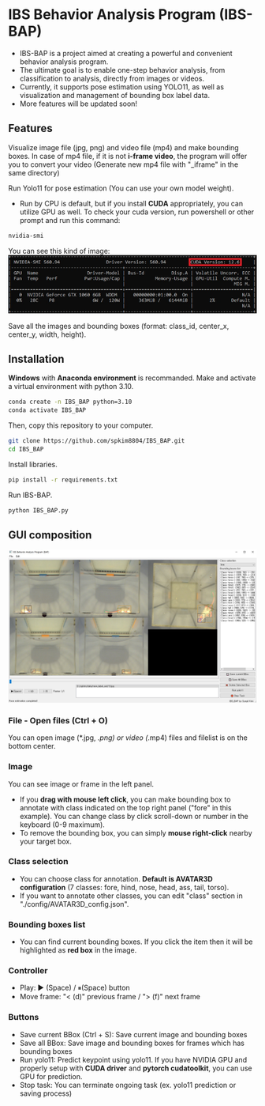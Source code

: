 # IBS Behavior Analysis Program (IBS-BAP)
* IBS-BAP is a project aimed at creating a powerful and convenient behavior analysis program.
* The ultimate goal is to enable one-step behavior analysis, from classification to analysis, directly from images or videos.
* Currently, it supports pose estimation using YOLO11, as well as visualization and management of bounding box label data.
* More features will be updated soon!

## Features
Visualize image file (jpg, png) and video file (mp4) and make bounding boxes. In case of mp4 file, if it is not **i-frame video**, the program will offer you to convert your video (Generate new mp4 file with "_iframe" in the same directory)

Run Yolo11 for pose estimation (You can use your own model weight).
* Run by CPU is default, but if you install **CUDA** appropriately, you can utilize GPU as well.
To check your cuda version, run powershell or other prompt and run this command:
```bash
nvidia-smi
```
You can see this kind of image:
![nvidia-smi](config/images/nvidiasmi.jpg)


Save all the images and bounding boxes (format: class_id, center_x, center_y, width, height).

## Installation
**Windows** with **Anaconda environment** is recommanded.
Make and activate a virtual environment with python 3.10.
```bash
conda create -n IBS_BAP python=3.10
conda activate IBS_BAP
```
Then, copy this repository to your computer.
```bash
git clone https://github.com/spkim8804/IBS_BAP.git
cd IBS_BAP
```
Install libraries.
```bash
pip install -r requirements.txt
```

Run IBS-BAP.
```bash
python IBS_BAP.py
```

## GUI composition
![composition](config/images/IBS_BAP_Composition.jpg)
### File - Open files (Ctrl + O)
You can open image (*.jpg, *.png) or video (*.mp4) files and filelist is on the bottom center.
### Image
You can see image or frame in the left panel.
* If you **drag with mouse left click**, you can make bounding box to annotate with class indicated on the top right panel ("fore" in this example). You can change class by click scroll-down or number in the keyboard (0-9 maximum).
* To remove the bounding box, you can simply **mouse right-click** nearby your target box.
### Class selection
* You can choose class for annotation. **Default is AVATAR3D configuration** (7 classes: fore, hind, nose, head, ass, tail, torso).
* If you want to annotate other classes, you can edit "class" section in "./config/AVATAR3D_config.json".
### Bounding boxes list
* You can find current bounding boxes. If you click the item then it will be highlighted as **red box** in the image.
### Controller
* Play: ▶ (Space) / ⏸(Space) button
* Move frame: "< (d)" previous frame / "> (f)" next frame
### Buttons
* Save current BBox (Ctrl + S): Save current image and bounding boxes
* Save all BBox: Save image and bounding boxes for frames which has bounding boxes
* Run yolo11: Predict keypoint using yolo11. If you have NVIDIA GPU and properly setup with **CUDA driver** and **pytorch cudatoolkit**, you can use GPU for prediction.
* Stop task: You can terminate ongoing task (ex. yolo11 prediction or saving process)
